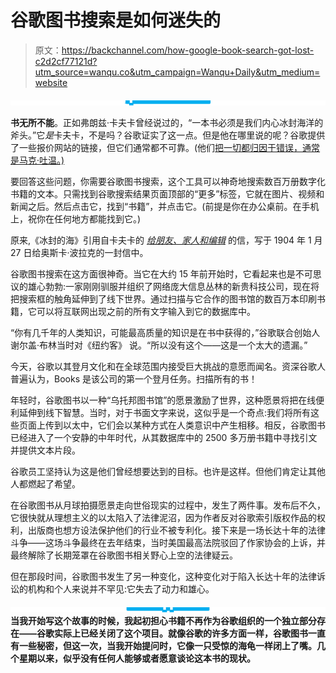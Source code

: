 # 谷歌图书搜索是如何迷失的

> 原文：<https://backchannel.com/how-google-book-search-got-lost-c2d2cf77121d?utm_source=wanqu.co&utm_campaign=Wanqu+Daily&utm_medium=website>

![](img/fcd406cd2319c481e7995fc965af7066.png)

**书无所不能**。正如弗朗兹·卡夫卡曾经说过的，“一本书必须是我们内心冰封海洋的斧头。”它*是*卡夫卡，不是吗？谷歌证实了这一点。但是他在哪里说的呢？谷歌提供了一些报价网站的链接，但它们通常都不可靠。(他们[把一切都归因于错误，通常是马克·吐温。)](http://www.rawstory.com/2015/10/mark-twain-never-said-that-and-18-other-quotes-incorrectly-attributed-to-famous-people/)

要回答这些问题，你需要谷歌图书搜索，这个工具可以神奇地搜索数百万册数字化书籍的文本。只需找到谷歌搜索结果页面顶部的“更多”标签，它就在图片、视频和新闻之后。然后点击它，找到“书籍”，并点击它。(前提是你在办公桌前。在手机上，祝你在任何地方都能找到它。)

原来,《冰封的海》引用自卡夫卡的 [*给朋友、家人和编辑*](https://books.google.com/books?id=fQWdYwFnCAwC&printsec=frontcover&dq=kafka+book+axe+quote&hl=en&sa=X&ved=0ahUKEwic0cbK3eDSAhUJ4WMKHeZ9AuoQ6AEIIjAB#v=onepage&q=axe&f=false) 的信，写于 1904 年 1 月 27 日给奥斯卡·波拉克的一封信中。

谷歌图书搜索在这方面很神奇。当它在大约 15 年前开始时，它看起来也是不可思议的雄心勃勃:一家刚刚驯服并组织了网络庞大信息丛林的新贵科技公司，现在将把搜索框的触角延伸到了线下世界。通过扫描与它合作的图书馆的数百万本印刷书籍，它可以将互联网出现之前的所有文字输入到它的数据库中。

“你有几千年的人类知识，可能最高质量的知识是在书中获得的，”谷歌联合创始人谢尔盖·布林当时对《纽约客》 说。“所以没有这个——这是一个太大的遗漏。”

今天，谷歌以其登月文化和在全球范围内接受巨大挑战的意愿而闻名。资深谷歌人普遍认为，Books 是该公司的第一个登月任务。扫描所有的书！

年轻时，谷歌图书以一种“乌托邦图书馆”的愿景激励了世界，这种愿景将把在线便利延伸到线下智慧。当时，对于书面文字来说，这似乎是一个奇点:我们将所有这些页面上传到以太中，它们会以某种方式在人类意识中产生相移。相反，谷歌图书已经进入了一个安静的中年时代，从其数据库中的 2500 多万册书籍中寻找引文并提供文本片段。

谷歌员工坚持认为这是他们曾经想要达到的目标。也许是这样。但他们肯定让其他人都燃起了希望。

在谷歌图书从月球拍摄愿景走向世俗现实的过程中，发生了两件事。发布后不久，它很快就从理想主义的以太陷入了法律泥沼，因为作者反对谷歌索引版权作品的权利，出版商也想方设法保护他们的行业不被专利化。接下来是一场长达十年的法律斗争——这场斗争最终在去年结束，当时美国最高法院驳回了作家协会的上诉，并最终解除了长期笼罩在谷歌图书相关野心上空的法律疑云。

但在那段时间，谷歌图书发生了另一种变化，这种变化对于陷入长达十年的法律诉讼的机构和个人来说并不罕见:它失去了动力和雄心。

![](img/f659f462bd97034486a7b9da7dd461ee.png)**当我开始写这个故事的时候，我起初担心书籍不再作为谷歌组织的一个独立部分存在——谷歌实际上已经关闭了这个项目。就像谷歌的许多方面一样，谷歌图书一直有一些秘密，但这一次，当我开始提问时，它像一只受惊的海龟一样闭上了嘴。几个星期以来，似乎没有任何人能够或者愿意谈论这本书的现状。**